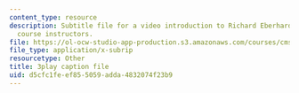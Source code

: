 ```yaml
---
content_type: resource
description: Subtitle file for a video introduction to Richard Eberhardt, one of the
  course instructors.
file: https://ol-ocw-studio-app-production.s3.amazonaws.com/courses/cms-611j-creating-video-games-fall-2014/d5cfc1feef855059adda4832074f23b9_HpACiptk990.vtt
file_type: application/x-subrip
resourcetype: Other
title: 3play caption file
uid: d5cfc1fe-ef85-5059-adda-4832074f23b9
---
```


